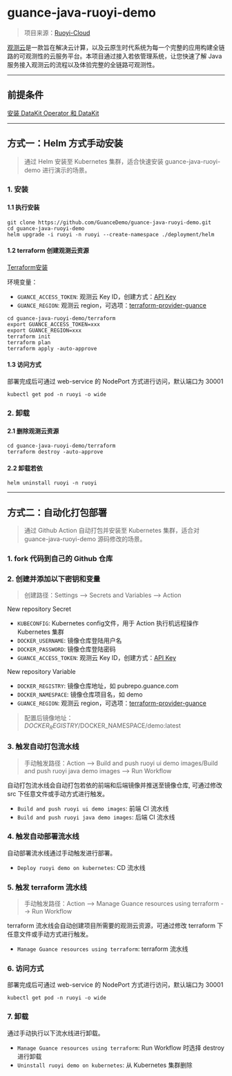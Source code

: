 # guance-java-ruoyi-demo
> 项目来源：[Ruoyi-Cloud](https://gitee.com/y_project/RuoYi-Cloud)

[观测云](https://www.guance.com/)是一款旨在解决云计算，以及云原生时代系统为每一个完整的应用构建全链路的可观测性的云服务平台。本项目通过接入若依管理系统，让您快速了解 Java 服务接入观测云的流程以及体验完整的全链路可观测性。

***

## 前提条件
[安装 DataKit Operator 和 DataKit](https://github.com/GuanceDemo/guance-datakit-demo)

***

## 方式一：Helm 方式手动安装
> 通过 Helm 安装至 Kubernetes 集群，适合快速安装 guance-java-ruoyi-demo 进行演示的场景。

### 1. 安装
#### 1.1 执行安装
```shell
git clone https://github.com/GuanceDemo/guance-java-ruoyi-demo.git
cd guance-java-ruoyi-demo
helm upgrade -i ruoyi -n ruoyi --create-namespace ./deployment/helm
```
#### 1.2 terraform 创建观测云资源
[Terraform安装](https://www.terraform.io/downloads.html)

环境变量：
- `GUANCE_ACCESS_TOKEN`: 观测云 Key ID，创建方式：[API Key](https://docs.guance.com/management/api-key/)
- `GUANCE_REGION`: 观测云 region，可选项：[terraform-provider-guance](https://github.com/GuanceCloud/terraform-provider-guance)

```shell
cd guance-java-ruoyi-demo/terraform
export GUANCE_ACCESS_TOKEN=xxx
export GUANCE_REGION=xxx
terraform init
terraform plan
terraform apply -auto-approve 
```

#### 1.3 访问方式
部署完成后可通过 web-service 的 NodePort 方式进行访问，默认端口为 30001
```shell
kubectl get pod -n ruoyi -o wide
```

### 2. 卸载
#### 2.1 删除观测云资源
```shell
cd guance-java-ruoyi-demo/terraform
terraform destroy -auto-approve 
```
#### 2.2 卸载若依
```
helm uninstall ruoyi -n ruoyi
```

***

## 方式二：自动化打包部署
> 通过 Github Action 自动打包并安装至 Kubernetes 集群，适合对 guance-java-ruoyi-demo 源码修改的场景。
 
### 1. fork 代码到自己的 Github 仓库

### 2. 创建并添加以下密钥和变量
> 创建路径：Settings --> Secrets and Variables --> Action  

New repository Secret
- `KUBECONFIG`: Kubernetes config文件，用于 Action 执行机远程操作 Kubernetes 集群
- `DOCKER_USERNAME`: 镜像仓库登陆用户名
- `DOCKER_PASSWORD`: 镜像仓库登陆密码
- `GUANCE_ACCESS_TOKEN`: 观测云 Key ID，创建方式：[API Key](https://docs.guance.com/management/api-key/)

New repository Variable
- `DOCKER_REGISTRY`: 镜像仓库地址，如 pubrepo.guance.com
- `DOCKER_NAMESPACE`: 镜像仓库项目名，如 demo
- `GUANCE_REGION`: 观测云 region，可选项：[terraform-provider-guance](https://github.com/GuanceCloud/terraform-provider-guance)

> 配置后镜像地址：$DOCKER_REGISTRY/$DOCKER_NAMESPACE/demo:latest


### 3. 触发自动打包流水线
> 手动触发路径：Action --> Build and push ruoyi ui demo images/Build and push ruoyi java demo images --> Run Workflow

自动打包流水线会自动打包若依的前端和后端镜像并推送至镜像仓库, 可通过修改 src 下任意文件或手动方式进行触发。

- `Build and push ruoyi ui demo images`: 前端 CI 流水线
- `Build and push ruoyi java demo images`: 后端 CI 流水线

### 4. 触发自动部署流水线 
自动部署流水线通过手动触发进行部署。
- `Deploy ruoyi demo on kubernetes`: CD 流水线

### 5. 触发 terraform 流水线
> 手动触发路径：Action --> Manage Guance resources using terraform --> Run Workflow

terraform 流水线会自动创建项目所需要的观测云资源，可通过修改 terraform 下任意文件或手动方式进行触发。
- `Manage Guance resources using terraform`: terraform 流水线

### 6. 访问方式
部署完成后可通过 web-service 的 NodePort 方式进行访问，默认端口为 30001
```shell
kubectl get pod -n ruoyi -o wide
```

### 7. 卸载
通过手动执行以下流水线进行卸载。
- `Manage Guance resources using terraform`: Run Workflow 时选择 destroy 进行卸载
- `Uninstall ruoyi demo on kubernetes`: 从 Kubernetes 集群删除